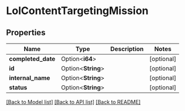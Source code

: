 # LolContentTargetingMission

## Properties

Name | Type | Description | Notes
------------ | ------------- | ------------- | -------------
**completed_date** | Option<**i64**> |  | [optional]
**id** | Option<**String**> |  | [optional]
**internal_name** | Option<**String**> |  | [optional]
**status** | Option<**String**> |  | [optional]

[[Back to Model list]](../README.md#documentation-for-models) [[Back to API list]](../README.md#documentation-for-api-endpoints) [[Back to README]](../README.md)


